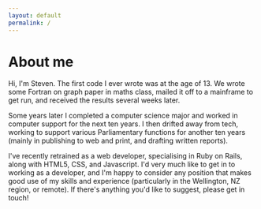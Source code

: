 ```yaml
---
layout: default
permalink: /
---
```

<h1 class="page-title">About me</h1>

Hi, I'm Steven. The first code I ever wrote was at the age of 13. We wrote some Fortran on graph paper in maths class, mailed it off to a mainframe to get run, and received the results several weeks later.

Some years later I completed a computer science major and worked in computer support for the next ten years. I then drifted away from tech, working to support various Parliamentary functions for another ten years (mainly in publishing to web and print, and drafting written reports).

I've recently retrained as a web developer, specialising in Ruby on Rails, along with HTML5, CSS, and Javascript. I'd very much like to get in to working as a developer, and I'm happy to consider any position that makes good use of my skills and experience (particularly in the Wellington, NZ region, or remote). If there's anything you'd like to suggest, please get in touch!

<!-- This is the base Jekyll theme. You can find out more info about customizing your Jekyll theme, as well as basic Jekyll usage documentation at [jekyllrb.com](http://jekyllrb.com/)

You can find the source code for the Jekyll new theme at:
{% include icon-github.html username="jglovier" %} /
[jekyll-new](https://github.com/jglovier/jekyll-new)

You can find the source code for Jekyll at
{% include icon-github.html username="jekyll" %} /
[jekyll](https://github.com/jekyll/jekyll) -->
